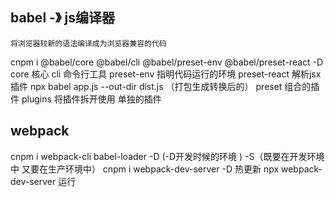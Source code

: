 ## babel -》 js编译器
    将浏览器较新的语法编译成为浏览器兼容的代码
cnpm i @babel/core @babel/cli @babel/preset-env @babel/preset-react -D
    core 核心
    cli 命令行工具
    preset-env 指明代码运行的环境
    preset-react 解析jsx插件 
npx babel app.js --out-dir dist.js （打包生成转换后的）
preset 组合的插件
plugins 将插件拆开使用 单独的插件 
## webpack
cnpm i webpack-cli babel-loader -D (-D开发时候的环境 )
-S（既要在开发环境中 又要在生产环境中）
cnpm i webpack-dev-server -D 热更新
npx webpack-dev-server 运行